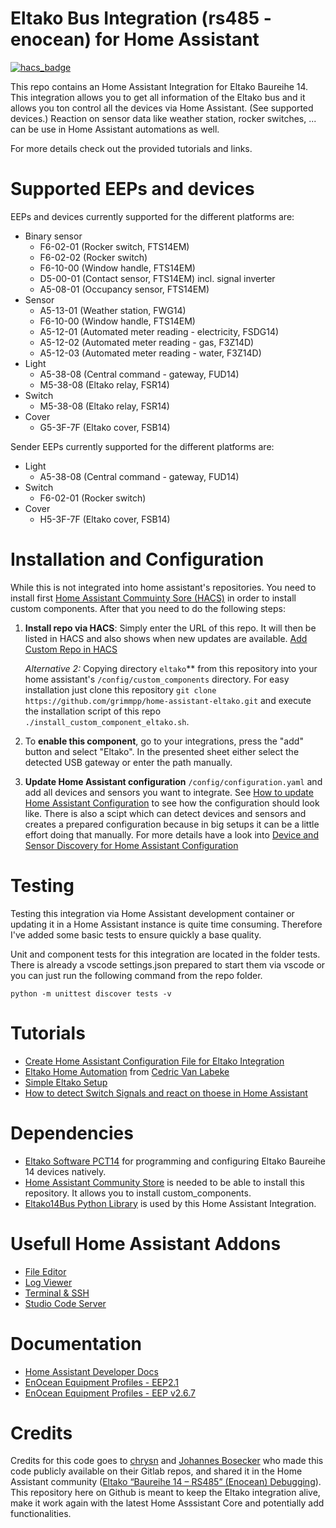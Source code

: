 # Eltako Bus Integration (rs485 - enocean) for Home Assistant
<!-- [![hacs_badge](https://img.shields.io/badge/HACS-Default-41BDF5.svg)](https://github.com/hacs/integration) -->
[![hacs_badge](https://img.shields.io/badge/HACS-Custom-41BDF5.svg)](https://github.com/hacs/integration)

This repo contains an Home Assistant Integration for Eltako Baureihe 14. 
This integration allows you to get all information of the Eltako bus and it allows you ton control all the devices via Home Assistant. (See supported devices.) Reaction on sensor data like weather station, rocker switches, ... can be use in Home Assistant automations as well.

For more details check out the provided tutorials and links.

# Supported EEPs and devices

EEPs and devices currently supported for the different platforms are:
* Binary sensor
  * F6-02-01 (Rocker switch, FTS14EM)
  * F6-02-02 (Rocker switch)
  * F6-10-00 (Window handle, FTS14EM)
  * D5-00-01 (Contact sensor, FTS14EM) incl. signal inverter
  * A5-08-01 (Occupancy sensor, FTS14EM)
* Sensor
  * A5-13-01 (Weather station, FWG14)
  * F6-10-00 (Window handle, FTS14EM)
  * A5-12-01 (Automated meter reading - electricity, FSDG14)
  * A5-12-02 (Automated meter reading - gas, F3Z14D)
  * A5-12-03 (Automated meter reading - water, F3Z14D)
* Light
  * A5-38-08 (Central command - gateway, FUD14)
  * M5-38-08 (Eltako relay, FSR14)
* Switch
  * M5-38-08 (Eltako relay, FSR14)
* Cover
  * G5-3F-7F (Eltako cover, FSB14)

Sender EEPs currently supported for the different platforms are:
* Light
  * A5-38-08 (Central command - gateway, FUD14)
* Switch
  * F6-02-01 (Rocker switch)
* Cover
  * H5-3F-7F (Eltako cover, FSB14)

# Installation and Configuration

While this is not integrated into home assistant's repositories. You need to install first [Home Assistant Commuinty Sore (HACS)](https://hacs.xyz/) in order to install custom components. After that you need to do the following steps:
1. **Install repo via HACS**: Simply enter the URL of this repo. It will then be listed in HACS and also shows when new updates are available. [Add Custom Repo in HACS](https://hacs.xyz/docs/faq/custom_repositories/)

   *Alternative 2:* Copying directory ``eltako``** from this repository into your home assistant's ``/config/custom_components`` directory.
   For easy installation just clone this repository ``git clone https://github.com/grimmpp/home-assistant-eltako.git`` and execute the installation script of this repo ``./install_custom_component_eltako.sh``. 
2. To **enable this component**, go to your integrations, press the "add" button and select "Eltako". In the presented sheet either select the detected USB gateway or enter the path manually.
3. **Update Home Assistant configuration** ``/config/configuration.yaml`` and add all devices and sensors you want to integrate. See [How to update Home Assistant Configuration](./tutorials/update_home_assistant_configuration.md) to see how the configuration should look like. 
There is also a scipt which can detect devices and sensors and creates a prepared configuration because in big setups it can be a little effort doing that manually. For more details have a look into [Device and Sensor Discovery for Home Assistant Configuration](./eltakodevice_discovery/)

# Testing

Testing this integration via Home Assistant development container or updating it in a Home Assistant instance is quite time consuming. Therefore I've added some basic tests to ensure quickly a base quality. 

Unit and component tests for this integration are located in the folder tests. There is already a vscode settings.json prepared to start them via vscode or you can just run the following command from the repo folder.

```
python -m unittest discover tests -v
```

# Tutorials
* [Create Home Assistant Configuration File for Eltako Integration](./eltakodevice_discovery/)
* [Eltako Home Automation](https://github.com/cvanlabe/Eltako-home-automation) from [Cedric Van Labeke](https://github.com/cvanlabe)
* [Simple Eltako Setup](./tutorials/simple_eltako_setup.md)
* [How to detect Switch Signals and react on thoese in Home Assistant](./tutorials/rocker_switch/readme.md)


# Dependencies
* [Eltako Software PCT14](https://www.eltako.com/en/software-pct14/) for programming and configuring Eltako Baureihe 14 devices natively.
* [Home Assistant Community Store](https://hacs.xyz/) is needed to be able to install this repository. It allows you to install custom_components.
* [Eltako14Bus Python Library](https://github.com/grimmpp/eltako14bus) is used by this Home Assistant Integration.


# Usefull Home Assistant Addons
* [File Editor](https://github.com/home-assistant/addons/tree/master/configurator)
* [Log Viewer](https://github.com/hassio-addons/addon-log-viewer)
* [Terminal & SSH](https://github.com/home-assistant/addons/tree/master/ssh)
* [Studio Code Server](https://github.com/hassio-addons/addon-vscode)


# Documentation
* [Home Assistant Developer Docs](https://developers.home-assistant.io/)
* [EnOcean Equipment Profiles - EEP2.1](https://www.trio2sys.fr/images/media/EnOcean_Equipment_Profiles_EEP2.1.pdf)
* [EnOcean Equipment Profiles - EEP v2.6.7](https://www.enocean-alliance.org/wp-content/uploads/2017/05/EnOcean_Equipment_Profiles_EEP_v2.6.7_public.pdf)


# Credits
Credits for this code goes to [chrysn](https://gitlab.com/chrysn) and [Johannes Bosecker](https://github.com/JBosecker) who made this code publicly available on their Gitlab repos, and shared it in the Home Assistant community ([Eltako “Baureihe 14 – RS485” (Enocean) Debugging](https://community.home-assistant.io/t/eltako-baureihe-14-rs485-enocean-debugging/49712)).  This repository here on Github is meant to keep the Eltako integration alive, make it work again with the latest Home Asssistant Core and potentially add functionalities.
